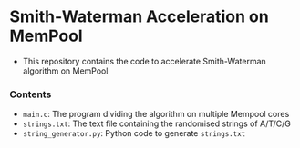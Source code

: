 # Smith-Waterman Acceleration on MemPool
- This repository contains the code to accelerate Smith-Waterman algorithm on MemPool

### Contents
- `main.c`: The program dividing the algorithm on multiple Mempool cores
- `strings.txt`: The text file containing the randomised strings of A/T/C/G
- `string_generator.py`: Python code to generate `strings.txt`
